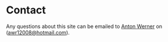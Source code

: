 Contact
==============================================

Any questions about this site can be emailed to [Anton Werner](https://Anton.werner) on (awr12008@hotmail.com).
